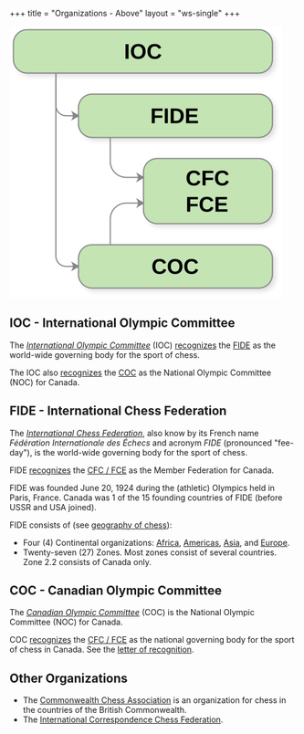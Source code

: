 +++
title = "Organizations - Above"
layout = "ws-single"
+++

![Organnizations - Above CFC](orgs.above.svg)

## IOC - International Olympic Committee

The _[International Olympic Committee](https://www.olympic.org/)_ (IOC)
[recognizes](https://www.olympic.org/world-chess-federation)
the [FIDE](https://www.fide.com/)
as the world-wide governing body for the sport of chess.

The IOC also [recognizes](https://www.olympic.org/canada)
the [COC](https://olympic.ca/)
as the National Olympic Committee (NOC) for Canada.

## FIDE - International Chess Federation

The _[International Chess Federation](https://www.fide.com/)_,
also know by its French name
_Fédération Internationale des Échecs_ and acronym _FIDE_ (pronounced "fee-day"),
is the world-wide governing body for the sport of chess.

FIDE [recognizes](https://www.fide.com/directory/member-federations)
the [CFC / FCE](https://www.chess.ca/)
as the Member Federation for Canada.

FIDE was founded June 20, 1924 during the (athletic) Olympics held in Paris, France.
Canada was 1 of the 15 founding countries of FIDE (before USSR and USA joined).

FIDE consists of (see [geography of chess](https://en.wikipedia.org/wiki/Geography_of_chess)):
* Four (4) Continental organizations: [Africa](http://africa-chess.org/),
  [Americas](https://www.fideamerica.com/), [Asia](http://www.asianchess.com/),
  and [Europe](http://www.europechess.org/).
* Twenty-seven (27) Zones. Most zones consist of several countries.
  Zone 2.2 consists of Canada only.

## COC - Canadian Olympic Committee

The _[Canadian Olympic Committee](https://olympic.ca/)_ (COC)
is the National Olympic Committee (NOC) for Canada.

COC [recognizes](https://olympic.ca/coc-recognized-organizations/)
the [CFC / FCE](https://www.chess.ca/)
as the national governing body for the sport of chess in Canada.
See the [letter of recognition](recognition-letter-chess1.pdf).

## Other Organizations

* The [Commonwealth Chess Association](http://www.commonwealthchess.com/)
  is an organization for chess in the countries of the British Commonwealth.
* The [International Correspondence Chess Federation](https://www.iccf.com/).